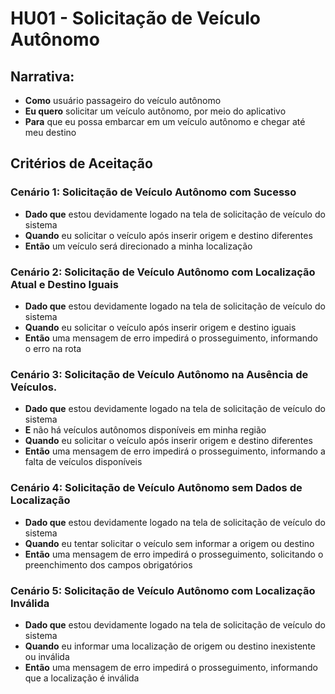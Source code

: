 # HU01 - Solicitação de Veículo Autônomo

## Narrativa:

- **Como** usuário passageiro do veículo autônomo
- **Eu quero** solicitar um veículo autônomo, por meio do aplicativo
- **Para** que eu possa embarcar em um veículo autônomo e chegar até meu destino

## Critérios de Aceitação

### Cenário 1: Solicitação de Veículo Autônomo com Sucesso

- **Dado que** estou devidamente logado na tela de solicitação de veículo do sistema
- **Quando** eu solicitar o veículo após inserir origem e destino diferentes
- **Então** um veículo será direcionado a minha localização

### Cenário 2: Solicitação de Veículo Autônomo com Localização Atual e Destino Iguais

- **Dado que** estou devidamente logado na tela de solicitação de veículo do sistema
- **Quando** eu solicitar o veículo após inserir origem e destino iguais
- **Então** uma mensagem de erro impedirá o prosseguimento, informando o erro na rota

### Cenário 3: Solicitação de Veículo Autônomo na Ausência de Veículos.

- **Dado que** estou devidamente logado na tela de solicitação de veículo do sistema
- **E** não há veículos autônomos disponíveis em minha região
- **Quando** eu solicitar o veículo após inserir origem e destino diferentes
- **Então** uma mensagem de erro impedirá o prosseguimento, informando a falta de veículos disponíveis

### Cenário 4: Solicitação de Veículo Autônomo sem Dados de Localização

- **Dado que** estou devidamente logado na tela de solicitação de veículo do sistema
- **Quando** eu tentar solicitar o veículo sem informar a origem ou destino
- **Então** uma mensagem de erro impedirá o prosseguimento, solicitando o preenchimento dos campos obrigatórios

### Cenário 5: Solicitação de Veículo Autônomo com Localização Inválida

- **Dado que** estou devidamente logado na tela de solicitação de veículo do sistema
- **Quando** eu informar uma localização de origem ou destino inexistente ou inválida
- **Então** uma mensagem de erro impedirá o prosseguimento, informando que a localização é inválida
